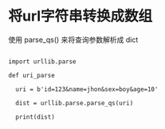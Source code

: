 # 将url字符串转换成数组

使用 parse_qs() 来将查询参数解析成 dict

```

import urllib.parse

def uri_parse

  uri = b'id=123&name=jhon&sex=boy&age=10'

  dist = urllib.parse.parse_qs(uri)

  print(dist)
```

